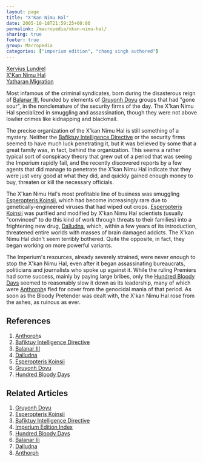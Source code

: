 ```yaml
---
layout: page
title: "X'Kan Nimu Hal"
date: 2005-10-18T21:59:25+00:00
permalink: /macropedia/xkan-nimu-hal/
sharing: true
footer: true
group: Macropedia
categories: ["imperium edition", "chang singh authored"]
---
```


<div class='row'>
	<div class='col-md-4'><a href='/macropedia/xervius-lundrel'>Xervius Lundrel</a></div>
	<div class='col-md-4'><a href='/macropedia/xkan-nimu-hal'>X'Kan Nimu Hal</a></div>
	<div class='col-md-4'><a href='/macropedia/yatharan-migration'>Yatharan Migration</a></div>
</div>


Most infamous of the criminal syndicates, born during the disasterous reign of [Balanar III](/macropedia/balanar-three), founded by elements of [Gruyonh Doyu](/macropedia/gruyonh-doyu) groups that had "gone sour", in the nonclemature of the security firms of the day.  The X'kan Nimu Hal specialized in smuggling and assassination, though they were not above lowlier crimes like kidnapping and blackmail.

The precise organization of the X'kan Nimu Hal is still something of a mystery.  Neither the [Bafiktuy Intelligence Directive](/macropedia/bafiktuy-intelligence-directive) or the security firms seemed to have much luck penetrating it, but it was believed by some that a great family was, in fact, behind the organization.  This seems a rather typical sort of conspiracy theory that grew out of a period that was seeing the Imperium rapidly fail, and the recently discovered reports by a few agents that did manage to penetrate the X'kan Nimu Hal indicate that they were just very good at what they did, and quickly gained enough money to buy, threaten or kill the necessary officials.

The X'kan Nimu Hal's most profitable line of business was smuggling [Esperopteris Koinsii](/macropedia/esperopteris-koinsii), which had become increasingly rare due to genetically-engineered viruses that had wiped out crops.  [Esperopteris Koinsii](/macropedia/esperopteris-koinsii) was purified and modified by X'kan Nimu Hal scientists (usually "convinced" to do this kind of work through threats to their families) into a frightening new drug, [Dalludna](/macropedia/dalludna), which, within a few years of its introduction, threatened entire worlds with masses of brain damaged addicts.  The X'kan Nimu Hal didn't seem terribly bothered.  Quite the opposite, in fact, they began working on more powerful variants.

The Imperium's resources, already severely strained, were never enough to stop the X'kan Nimu Hal, even after it began assassinating bureaucrats, politicians and journalists who spoke up against it.  While the ruling Premiers had some success, mainly by paying large bribes, only the [Hundred Bloody Days](/macropedia/hundred-bloody-days) seemed to reasonably slow it down as its leadership, many of which were [Anthorph](/macropedia/anthorph)s fled for cover from the genocidal mania of that period.  As soon as the Bloody Pretender was dealt with, the X'kan Nimu Hal rose from the ashes, as ruinous as ever.

## References
1. [Anthorph](/macropedia/anthorph)s
1. [Bafiktuy Intelligence Directive](/macropedia/bafiktuy-intelligence-directive)
1. [Balanar III](/macropedia/balanar-three)
1. [Dalludna](/macropedia/dalludna)
1. [Esperopteris Koinsii](/macropedia/esperopteris-koinsii)
1. [Gruyonh Doyu](/macropedia/gruyonh-doyu)
1. [Hundred Bloody Days](/macropedia/hundred-bloody-days)

## Related Articles

1. [Gruyonh Doyu](/macropedia/gruyonh-doyu)
2. [Esperopteris Koinsii](/macropedia/esperopteris-koinsii)
3. [Bafiktuy Intelligence Directive](/macropedia/bafiktuy-intelligence-directive)
4. [Imperium Edition Index](/macropedia/imperium-edition-index)
5. [Hundred Bloody Days](/macropedia/hundred-bloody-days)
6. [Balanar Iii](/macropedia/balanar-three)
7. [Dalludna](/macropedia/dalludna)
8. [Anthorph](/macropedia/anthorph)



 
